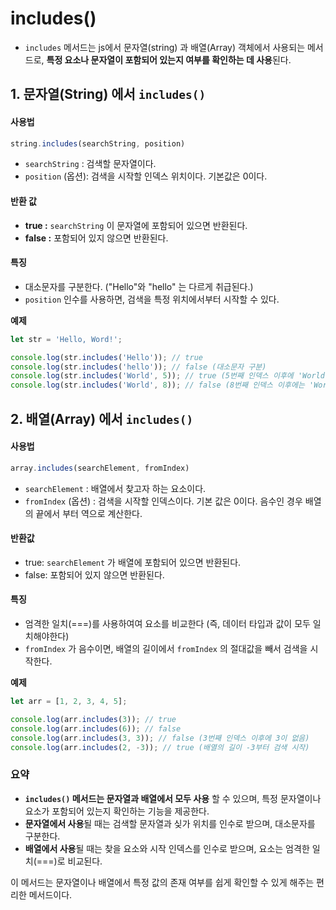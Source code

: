 includes()
===
- `includes` 메서드는 js에서 문자열(string) 과 배열(Array) 객체에서 사용되는 메서드로, **특정 요소나 문자열이 포함되어 있는지 여부를 확인하는 데 사용**된다.

## 1. 문자열(String) 에서 `includes()`
#### 사용법
```js
string.includes(searchString, position)
```
- `searchString` : 검색할 문자열이다.
- `position` (옵션): 검색을 시작할 인덱스 위치이다. 기본값은 0이다. 

#### 반환 값
- **true :** `searchString` 이 문자열에 포함되어 있으면 반환된다. 
- **false :** 포함되어 있지 않으면 반환된다.

#### 특징
- 대소문자를 구분한다. ("Hello"와 "hello" 는 다르게 취급된다.)
- `position` 인수를 사용하면, 검색을 특정 위치에서부터 시작할 수 있다.

**예제**
```js
let str = 'Hello, Word!';

console.log(str.includes('Hello')); // true
console.log(str.includes('hello')); // false (대소문자 구분)
console.log(str.includes('World', 5)); // true (5번째 인덱스 이후에 'World'가 있음)
console.log(str.includes('World', 8)); // false (8번째 인덱스 이후에는 'World'가 없음)
```

## 2. 배열(Array) 에서 `includes()`

#### 사용법
```js
array.includes(searchElement, fromIndex)
```
- `searchElement` : 배열에서 찾고자 하는 요소이다.
- `fromIndex` (옵션) : 검색을 시작할 인덱스이다. 기본 값은 0이다. 음수인 경우 배열의 끝에서 부터 역으로 계산한다.

#### 반환값
- true: `searchElement` 가 배열에 포함되어 있으면 반환된다.
- false: 포함되어 있지 않으면 반환된다.

#### 특징
- 엄격한 일치(===)를 사용하여여 요소를 비교한다 (즉, 데이터 타입과 값이 모두 일치해야한다)
- `fromIndex` 가 음수이면, 배열의 길이에서 `fromIndex` 의 절대값을 빼서 검색을 시작한다.

**예제**
```js
let arr = [1, 2, 3, 4, 5];

console.log(arr.includes(3)); // true
console.log(arr.includes(6)); // false
console.log(arr.includes(3, 3)); // false (3번째 인덱스 이후에 3이 없음)
console.log(arr.includes(2, -3)); // true (배열의 길이 -3부터 검색 시작)
```

### 요약
- **`includes()` 메서드는 문자열과 배열에서 모두 사용** 할 수 있으며, 특정 문자열이나 요소가 포함되어 있는지 확인하는 기능을 제공한다.
- **문자열에서 사용**될 때는 검색할 문자열과 싲가 위치를 인수로 받으며, 대소문자를 구분한다.
- **배열에서 사용**될 때는 찾을 요소와 시작 인덱스를 인수로 받으며, 요소는 엄격한 일치(===)로 비교된다.

이 메서드는 문자열이나 배열에서 특정 값의 존재 여부를 쉽게 확인할 수 있게 해주는 편리한 메서드이다.